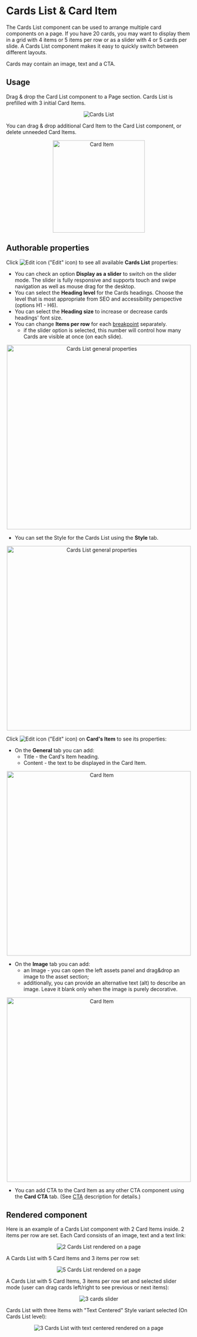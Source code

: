 # Cards List & Card Item

The Cards List component can be used to arrange multiple card components on a page. If you have 20 cards, you may want to display them in a grid with 4 items or 5 items per row or as a slider with 4 or 5 cards per slide. A Cards List component makes it easy to quickly switch between different layouts.

Cards may contain an image, text and a CTA.

## Usage

Drag & drop the Card List component to a Page section. Cards List is prefilled with 3 initial Card Items. 

<p align="center" width="100%">
    <img class="image--with-border" src="./cards.jpg" alt="Cards List">
</p>

You can drag & drop additional Card Item to the Card List component, or delete unneeded Card Items.

<p align="center" width="100%">
    <img class="image--with-border" src="./card-item.jpg" alt="Card Item" width="250px">
</p>

## Authorable properties
Click <img class="image--inline" src="../images/edit-icon.jpg" alt="Edit icon"> ("Edit" icon) to see all available **Cards List** properties:

- You can check an option **Display as a slider**  to switch on the slider mode. The slider is fully responsive and supports touch and swipe navigation as well as mouse drag for the desktop. 
- You can select the **Heading level** for the Cards headings. Choose the level that is most appropriate from SEO and accessibility perspective (options H1 - H6).
- You can select the **Heading size** to increase or decrease cards headings' font size.
- You can change **Items per row** for each [breakpoint](../grid#breakpoints-definition) separately. 
    - if the slider option is selected, this number will control how many Cards are visible at once (on each slide).

<p align="center" width="100%">
    <img class="image--with-border" src="./dialog.jpg" alt="Cards List general properties" width="500px">
</p>

- You can set the Style for the Cards List using the **Style** tab.

<p align="center" width="100%">
    <img class="image--with-border" src="./dialog-styles.jpg" alt="Cards List general properties" width="500px">
</p>


Click <img class="image--inline" src="../images/edit-icon.jpg" alt="Edit icon"> ("Edit" icon) on **Card's Item** to see its properties:

- On the **General** tab you can add:
    - Title - the Card's Item heading.
    - Content - the text to be displayed in the Card Item.

<p align="center" width="100%">
    <img class="image--with-border" src="./dialog-card-item.jpg" alt="Card Item" width="500px">
</p>

- On the **Image** tab you can add:
    - an Image - you can open the left assets panel and drag&drop an image to the asset section;
    - additionally, you can provide an alternative text (alt) to describe an image. Leave it blank only when the image is purely decorative.


<p align="center" width="100%">
    <img class="image--with-border" src="./dialog-card-item-image.jpg" alt="Card Item" width="500px">
</p>

- You can add CTA to the Card Item as any other CTA component using the **Card CTA** tab. (See [CTA](../cta/) description for details.)


## Rendered component

Here is an example of a Cards List component with 2 Card Items inside. 2 items per row are set. Each Card consists of an image, text and a text link:

<p align="center" width="100%">
    <img class="image--with-border" src="./2-cards-list.jpg" alt="2 Cards List rendered on a page">
</p>

A Cards List with 5 Card Items and 3 items per row set:

<p align="center" width="100%">
    <img class="image--with-border" src="./3-cards-list.jpg" alt="5 Cards List rendered on a page">
</p>

A Cards List with 5 Card Items, 3 items per row set and selected slider mode (user can drag cards left/right to see previous or next items):

<p align="center" width="100%">
    <img class="image--with-border" src="./slider.jpg" alt="3 cards slider">
</p>

Cards List with three Items with "Text Centered" Style variant selected (On Cards List level):

<p align="center" width="100%">
    <img class="image--with-border" src="./3-cards-list-centred.jpg" alt="3 Cards List with text centered rendered on a page">
</p>
